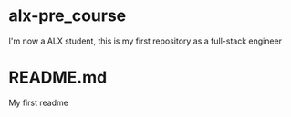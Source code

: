 # alx-pre_course
I'm now a ALX student, this is my first repository as a full-stack engineer
# README.md
My first readme
